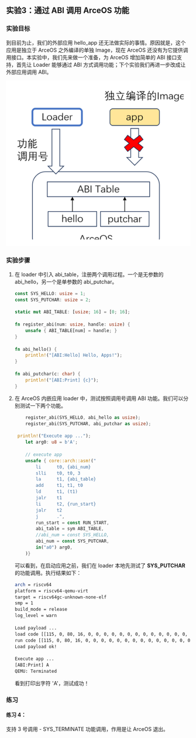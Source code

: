 ## 实验3：通过 ABI 调用 ArceOS 功能



### 实验目标

到目前为止，我们的外部应用 hello_app 还无法做实际的事情。原因就是，这个应用是独立于 ArceOS 之外编译的单独 Image，现在 ArceOS 还没有为它提供调用接口。本实验中，我们先来做一个准备，为 ArceOS 增加简单的 ABI 接口支持，首先让 Loader 能够通过 ABI 方式调用功能；下个实验我们再进一步改成让外部应用调用 ABI。

<div style="text-align:center">
   <img src=".\img\p3.svg" alt="p3" style="zoom:100%"/>
</div>




### 实验步骤

1. 在 loader 中引入 abi_table，注册两个调用过程。一个是无参数的 abi_hello，另一个是单参数的 abi_putchar。

   ```rust
   const SYS_HELLO: usize = 1;
   const SYS_PUTCHAR: usize = 2;
   
   static mut ABI_TABLE: [usize; 16] = [0; 16];
   
   fn register_abi(num: usize, handle: usize) {
       unsafe { ABI_TABLE[num] = handle; }
   }
   
   fn abi_hello() {
       println!("[ABI:Hello] Hello, Apps!");
   }
   
   fn abi_putchar(c: char) {
       println!("[ABI:Print] {c}");
   }
   ```
   
2. 在 ArceOS 内嵌应用 loader 中，测试按照调用号调用 ABI 功能。我们可以分别测试一下两个功能。

   ```rust
       register_abi(SYS_HELLO, abi_hello as usize);
       register_abi(SYS_PUTCHAR, abi_putchar as usize);
   
   	println!("Execute app ...");
       let arg0: u8 = b'A';
   
       // execute app
       unsafe { core::arch::asm!("
           li      t0, {abi_num}
           slli    t0, t0, 3
           la      t1, {abi_table}
           add     t1, t1, t0
           ld      t1, (t1)
           jalr    t1
           li      t2, {run_start}
           jalr    t2
           j       .",
           run_start = const RUN_START,
           abi_table = sym ABI_TABLE,
           //abi_num = const SYS_HELLO,
           abi_num = const SYS_PUTCHAR,
           in("a0") arg0,
       )}
   ```

   可以看到，在启动应用之前，我们在 loader 本地先测试了 **SYS_PUTCHAR** 的功能调用。执行结果如下：

   ```bash
   arch = riscv64
   platform = riscv64-qemu-virt
   target = riscv64gc-unknown-none-elf
   smp = 1
   build_mode = release
   log_level = warn
   
   Load payload ...
   load code [[115, 0, 80, 16, 0, 0, 0, 0, 0, 0, 0, 0, 0, 0, 0, 0, 0, 0, 0, 0, 0, 0, 0, 0, 0, 0, 0, 0, 0, 0, 0, 0]]; address [0x22000000]
   run code [[115, 0, 80, 16, 0, 0, 0, 0, 0, 0, 0, 0, 0, 0, 0, 0, 0, 0, 0, 0, 0, 0, 0, 0, 0, 0, 0, 0, 0, 0, 0, 0]]; address [0xffffffc080100000]
   Load payload ok!
   
   Execute app ...
   [ABI:Print] A
   QEMU: Terminated
   ```

   看到打印出字符 'A'，测试成功！

   

### 练习

#### 练习 4：

支持 3 号调用 - SYS_TERMINATE 功能调用，作用是让 ArceOS 退出。

